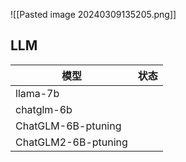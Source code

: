 
![[Pasted image 20240309135205.png]]

## LLM
| 模型                  | 状态  |
| ------------------- | --- |
| llama-7b            |     |
| chatglm-6b          |     |
| ChatGLM-6B-ptuning  |     |
| ChatGLM2-6B-ptuning |     |
